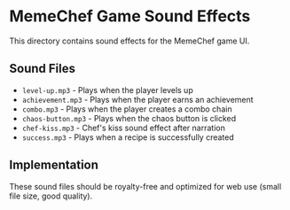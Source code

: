 # MemeChef Game Sound Effects

This directory contains sound effects for the MemeChef game UI.

## Sound Files
- `level-up.mp3` - Plays when the player levels up
- `achievement.mp3` - Plays when the player earns an achievement
- `combo.mp3` - Plays when the player creates a combo chain
- `chaos-button.mp3` - Plays when the chaos button is clicked
- `chef-kiss.mp3` - Chef's kiss sound effect after narration
- `success.mp3` - Plays when a recipe is successfully created

## Implementation
These sound files should be royalty-free and optimized for web use (small file size, good quality).
